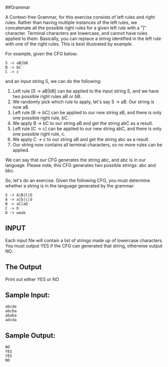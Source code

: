 <!-- RATING: EASY -->
<!-- NAME: GRAMMER EASY -->
##Grammar

A Context-free Grammar, for this exercise consists of left rules and right rules.
Rather than having multiple instances of the left rules, we concatenate all the
possible right rules for a given left rule with a "|" character.  Terminal characters
are lowercase, and cannot have rules applied to them. Basically, you can replace a
string identified in the left rule with one of the right rules. This is best
illustrated by example.

For example, given the CFG below:

	S -> aB|bB
	B -> bC
	C -> c

and an input string S, we can do the following:

1. Left rule [S -> aB|bB] can be applied to the input string S, and we have two possible right rules aB or bB.
2. We randomly pick which rule to apply, let's say S -> aB. Our string is now aB.
3. Left rule [B -> bC] can be applied to our new string aB, and there is only one possible right rule, bC.
4. We apply B -> bC to our string aB and get the string abC as a result. 
5. Left rule [C -> c] can be applied to our new string abC, and there is only one possible right rule, c.
6. We apply C -> c to our string aB and get the string abc as a result.
7. Our string now contains all terminal characters, so no more rules can be applied.

We can say that our CFG generates the string abc, and abc is in our language.
Please note, this CFG generates two possible strings: abc and bbc.

So, let's do an exercise. Given the following CFG, you must determine whether a string
is in the language generated by the grammar:

	S -> A|B|C|D
	A -> a|b|c|d
	B -> aC|aD
	C -> D
	D -> weak

## INPUT

Each input file will contain a list of strings made up of lowercase characters. You must
output YES if the CFG can generated that string, otherwise output NO.

## The Output

Print out either YES or NO

## Sample Input:

	abcde
	abcba
	ababa
	adcda

## Sample Output:

	NO
	YES
	YES
	NO

